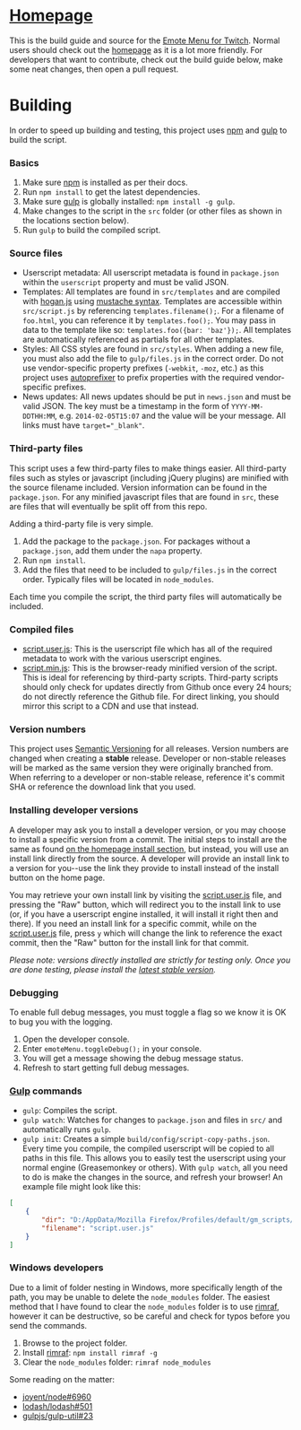 # [Homepage][homepage]

This is the build guide and source for the [Emote Menu for Twitch][homepage]. Normal users should check out the [homepage][homepage] as it is a lot more friendly. For developers that want to contribute, check out the build guide below, make some neat changes, then open a pull request.

# Building

In order to speed up building and testing, this project uses [npm][npm] and [gulp][gulp] to build the script.

### Basics

1. Make sure [npm][npm] is installed as per their docs.
2. Run `npm install` to get the latest dependencies.
3. Make sure [gulp][gulp] is globally installed: `npm install -g gulp`.
4. Make changes to the script in the `src` folder (or other files as shown in the locations section below).
5. Run `gulp` to build the compiled script.

### Source files

- Userscript metadata: All userscript metadata is found in `package.json` within the `userscript` property and must be valid JSON.
- Templates: All templates are found in `src/templates` and are compiled with [hogan.js][hogan.js] using [mustache syntax][mustache spec]. Templates are accessible within `src/script.js` by referencing `templates.filename();`. For a filename of `foo.html`, you can reference it by `templates.foo();`. You may pass in data to the template like so: `templates.foo({bar: 'baz'});`. All templates are automatically referenced as partials for all other templates.
- Styles: All CSS styles are found in `src/styles`. When adding a new file, you must also add the file to `gulp/files.js` in the correct order. Do not use vendor-specific property prefixes (`-webkit`, `-moz`, etc.) as this project uses [autoprefixer][autoprefixer] to prefix properties with the required vendor-specific prefixes.
- News updates: All news updates should be put in `news.json` and must be valid JSON. The key must be a timestamp in the form of `YYYY-MM-DDTHH:MM`, e.g. `2014-02-05T15:07` and the value will be your message. All links must have `target="_blank"`.

### Third-party files

This script uses a few third-party files to make things easier. All third-party files such as styles or javascript (including jQuery plugins) are minified with the source filename included. Version information can be found in the `package.json`. For any minified javascript files that are found in `src`, these are files that will eventually be split off from this repo.

Adding a third-party file is very simple.

1. Add the package to the `package.json`. For packages without a `package.json`, add them under the `napa` property.
2. Run `npm install`.
3. Add the files that need to be included to `gulp/files.js` in the correct order. Typically files will be located in `node_modules`.

Each time you compile the script, the third party files will automatically be included.

### Compiled files

- [script.user.js][script.user.js]: This is the userscript file which has all of the required metadata to work with the various userscript engines.
- [script.min.js][script.min.js]: This is the browser-ready minified version of the script. This is ideal for referencing by third-party scripts. Third-party scripts should only check for updates directly from Github once every 24 hours; do not directly reference the Github file. For direct linking, you should mirror this script to a CDN and use that instead.

### Version numbers

This project uses [Semantic Versioning][semantic versioning] for all releases. Version numbers are changed when creating a **stable** release. Developer or non-stable releases will be marked as the same version they were originally branched from. When referring to a developer or non-stable release, reference it's commit SHA or reference the download link that you used.

### Installing developer versions

A developer may ask you to install a developer version, or you may choose to install a specific version from a commit. The initial steps to install are the same as found [on the homepage install section][homepage install], but instead, you will use an install link directly from the source. A developer will provide an install link to a version for you--use the link they provide to install instead of the install button on the home page.

You may retrieve your own install link by visiting the [script.user.js][script.user.js] file, and pressing the "Raw" button, which will redirect you to the install link to use (or, if you have a userscript engine installed, it will install it right then and there). If you need an install link for a specific commit, while on the [script.user.js][script.user.js] file, press `y` which will change the link to reference the exact commit, then the "Raw" button for the install link for that commit.

_Please note: versions directly installed are strictly for testing only. Once you are done testing, please install the [latest stable version][homepage install]._

### Debugging

To enable full debug messages, you must toggle a flag so we know it is OK to bug you with the logging.

1. Open the developer console.
2. Enter `emoteMenu.toggleDebug();` in your console.
3. You will get a message showing the debug message status.
4. Refresh to start getting full debug messages.

### [Gulp][gulp] commands

- `gulp`: Compiles the script.
- `gulp watch`: Watches for changes to `package.json` and files in `src/` and automatically runs `gulp`.
- `gulp init`: Creates a simple `build/config/script-copy-paths.json`. Every time you compile, the compiled userscript will be copied to all paths in this file. This allows you to easily test the userscript using your normal engine (Greasemonkey or others). With `gulp watch`, all you need to do is make the changes in the source, and refresh your browser! An example file might look like this:

```json
[
	{
		"dir": "D:/AppData/Mozilla Firefox/Profiles/default/gm_scripts/Twitch_Chat_Emotes",
		"filename": "script.user.js"
	}
]
```

### Windows developers

Due to a limit of folder nesting in Windows, more specifically length of the path, you may be unable to delete the `node_modules` folder. The easiest method that I have found to clear the `node_modules` folder is to use [rimraf][rimraf], however it can be destructive, so be careful and check for typos before you send the commands.

1. Browse to the project folder.
2. Install [rimraf][rimraf]: `npm install rimraf -g`
3. Clear the `node_modules` folder: `rimraf node_modules`

Some reading on the matter:

- [joyent/node#6960](https://github.com/joyent/node/issues/6960)
- [lodash/lodash#501](https://github.com/lodash/lodash/issues/501)
- [gulpjs/gulp-util#23](https://github.com/gulpjs/gulp-util/pull/23)

[homepage]: http://cletusc.github.io/Userscript--Twitch-Chat-Emotes/
[homepage install]: http://cletusc.github.io/Userscript--Twitch-Chat-Emotes/#install
[script.user.js]: script.user.js
[script.min.js]: script.min.js
[semantic versioning]: http://semver.org/
[npm]: https://www.npmjs.org/
[gulp]: http://gulpjs.com/
[rimraf]: https://www.npmjs.org/package/rimraf
[hogan.js]: http://twitter.github.io/hogan.js/
[mustache spec]: http://mustache.github.io/mustache.5.html
[autoprefixer]: https://github.com/ai/autoprefixer
